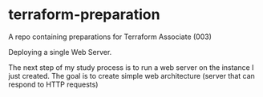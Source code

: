 # terraform-preparation
A repo containing preparations for Terraform Associate (003)


Deploying a single Web Server.

The next step of my study process is to run a web server on the instance I just created. The goal is to create simple web architecture (server that can respond to HTTP requests)